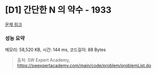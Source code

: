# [D1] 간단한 N 의 약수 - 1933 

[문제 링크](https://swexpertacademy.com/main/code/problem/problemDetail.do?contestProbId=AV5PhcWaAKIDFAUq) 

### 성능 요약

메모리: 58,520 KB, 시간: 144 ms, 코드길이: 88 Bytes



> 출처: SW Expert Academy, https://swexpertacademy.com/main/code/problem/problemList.do